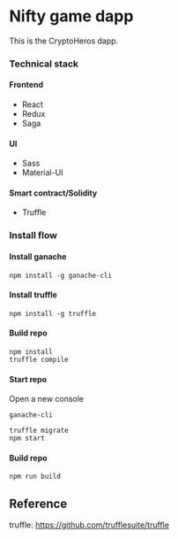 # Nifty game dapp

This is the CryptoHeros dapp.

### Technical stack

#### Frontend
- React
- Redux
- Saga

#### UI
- Sass
- Material-UI

#### Smart contract/Solidity
- Truffle

### Install flow

#### Install ganache

```
npm install -g ganache-cli
```

#### Install truffle

```
npm install -g truffle
```

#### Build repo

```
npm install
truffle compile
```

#### Start repo

Open a new console
```
ganache-cli
```

```
truffle migrate
npm start
```

#### Build repo

```
npm run build
```

## Reference
truffle: https://github.com/trufflesuite/truffle
